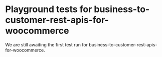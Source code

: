 # Playground tests for business-to-customer-rest-apis-for-woocommerce
We are still awaiting the first test run for business-to-customer-rest-apis-for-woocommerce.
